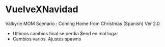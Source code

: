 # VuelveXNavidad
Valkyrie MOM Scenario : Coming Home from Christmas (Spanish)
Ver 2.0
- Ultimos cambios final se perdia $end en mal lugar
- Cambios varios. Ajustes spawns
